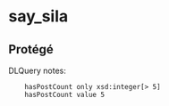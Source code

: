 say_sila
=====

Protégé 
-------

DLQuery notes:
```
    hasPostCount only xsd:integer[> 5]
    hasPostCount value 5
```

